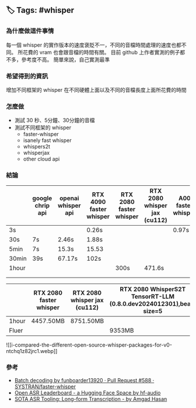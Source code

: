 ## 🏷️ Tags: #whisper

### 為什麼做這件事情
每一個 whisper 的實作版本的速度褒貶不一，不同的音檔時間處理的速度也都不同。
所花費的 vram 也會跟音檔的時間有關。
目前 github 上作者實測的例子都不多，參考度不高。
簡單來說，自己實測最準
### 希望得到的資訊
增加不同框架的 whisper 在不同硬體上面以及不同的音檔長度上面所花費的時間
### 怎麼做
* 測試 30 秒、5分鐘、30分鐘的音檔
* 測試不同框架的 whisper
	* faster-whisper
	* isanely fast whisper
	* whispers2t
	* whisperjax
	* other cloud api
### 結論

|       | google chrip api | openai whisper api | RTX 4090 faster whisper | RTX 2080 faster whisper | RTX 2080 whisper jax (cu112) | A00 faster whisper | RTX 2080 WhisperS2T TensorRT-LLM (0.8.0.dev2024012301),beam size=1 | RTX 2080 WhisperS2T Ctranslate2,beam size=1 | RTX 2080 WhisperS2T Ctranslate2,beam size=5 | RTX 2080 WhisperS2T TensorRT-LLM (0.8.0.dev2024012301),beam size=5 |
| ----- | ---------------- | ------------------ | ----------------------- | ----------------------- | ---------------------------- | ------------------ | ------------------------------------------------------------------ | ------------------------------------------- | ------------------------------------------- | ------------------------------------------------------------------ |
| 3s    |                  |                    | 0.26s                   |                         |                              | 0.97s              |                                                                    |                                             |                                             |                                                                    |
| 30s   | 7s               | 2.46s              | 1.88s                   |                         |                              |                    |                                                                    |                                             |                                             |                                                                    |
| 5min  | 7s               | 15.3s              | 15.53                   |                         |                              |                    |                                                                    |                                             |                                             |                                                                    |
| 30min | 39s              | 67.17s             | 102s                    |                         |                              |                    |                                                                    |                                             |                                             |                                                                    |
| 1hour |                  |                    |                         | 300s                    | 471.6s                       |                    | 120s                                                               | 120s                                        | 140s                                        | 129s                                                               |
|       |                  |                    |                         |                         |                              |                    |                                                                    |                                             |                                             |                                                                    |
|       |                  |                    |                         |                         |                              |                    |                                                                    |                                             |                                             |                                                                    |

|       | RTX 2080 faster whisper | RTX 2080 whisper jax (cu112) | RTX 2080 WhisperS2T TensorRT-LLM (0.8.0.dev2024012301),beam size=5 |
| ----- | ----------------------- | ---------------------------- | ------------------------------------------------------------------ |
| 1hour | 4457.50MB               | 8751.50MB                    |                                                                    |
| Fluer |                         |                              | 9353MB                                                             |


![[i-compared-the-different-open-source-whisper-packages-for-v0-ntchq1z82jrc1.webp]]

### 參考
* [Batch decoding by funboarder13920 · Pull Request #588 · SYSTRAN/faster-whisper](https://github.com/SYSTRAN/faster-whisper/pull/588)
* [Open ASR Leaderboard - a Hugging Face Space by hf-audio](https://huggingface.co/spaces/hf-audio/open_asr_leaderboard)
* [SOTA ASR Tooling: Long-form Transcription - by Amgad Hasan](https://amgadhasan.substack.com/p/sota-asr-tooling-long-form-transcription)